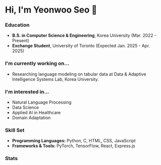 # Hi, I'm Yeonwoo Seo 👋

### Education
- **B.S. in Computer Science & Engineering**, Korea University (Mar. 2022 - Present)
- **Exchange Student**, University of Toronto (Expected Jan. 2025 - Apr. 2025)

### I'm currently working on...
- Researching language modeling on tabular data at Data & Adaptive Intelligence Systems Lab, Korea University.

### I'm interested in...
- Natural Language Processing
- Data Science
- Applied AI in Healthcare
- Domain Adaptation

### Skill Set
- **Programming Languages:** Python, C, HTML, CSS, JavaScript
- **Frameworks & Tools:** PyTorch, TensorFlow, React, Express.js

### Stats

<!--
**readygetset/readygetset** is a ✨ _special_ ✨ repository because its `README.md` (this file) appears on your GitHub profile.

Here are some ideas to get you started:

- 🔭 I’m currently working on ...
- 🌱 I’m currently learning ...
- 👯 I’m looking to collaborate on ...
- 🤔 I’m looking for help with ...
- 💬 Ask me about ...
- 📫 How to reach me: ...
- 😄 Pronouns: ...
- ⚡ Fun fact: ...
-->
